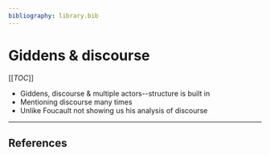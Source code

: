 ```yaml
---
bibliography: library.bib
---
```


# Giddens & discourse

[[_TOC_]]

* Giddens, discourse & multiple actors--structure is built in
* Mentioning discourse many times
* Unlike Foucault not showing us his analysis of discourse

---

## References
